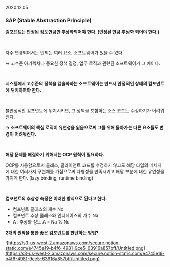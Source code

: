 2020.12.05

### SAP (Stable Abstraction Principle)

**컴포넌트는 안정된 정도만큼만 추상화되어야 한다. (안정된 만큼 추상화 되어야 한다.)**

<br/>

자주 변경되어서는 안되는 여러 요소, 소프트웨어가 있을 수 있다. 

→ 고수준 아키텍처나 중요한 정책 결정, 업무 로직과 관련된 소프트웨어가 그 예이다.

<br/>

**시스템에서 고수준의 정책을 캡슐화하는 소프트웨어는 반드시 안정적인 상태의 컴포넌트에 위치하여야 한다.**

<br/>

불안정적인 컴포넌트에 위치시키면, 그 정책을 포함하는 소스 코드는 수정하기가 어려워진다.

**→ 소프트웨어의 핵심 로직이 유연성을 잃음으로써 그를 위해 돌아가는 다른 요소들도 변경이 어려워진다.**

<br/>

**해당 문제를 해결하기 위해서는 OCP 원칙이 필요하다.**

OCP를 사용함으로써 클래스, 클라이언트 코드를 수정하지 않고도 해당 타입의 메세지에 대한 여러가지 구현체를 가짐으로써 다형성을 만족시키고 해당 부분에 대한 유연성을 가지게 한다. 
(lazy binding, runtime binding)

<br/>

**컴포넌트의 추상성 측정은 이러한 방식으로 된다고 한다.**

- 컴포넌트 클래스의 개수 Nc
- 컴포넌트 추상 클래스와 인터페이스의 개수 Na
- A : 추상화 정도  A = Na % Nc

**2개의 원칙을 통한 좋은 컴포넌트를 판단하는 방법?**

![https://s3-us-west-2.amazonaws.com/secure.notion-static.com/e4745e19-b4f6-4981-9ce5-63916a857bff/Untitled.png](https://s3-us-west-2.amazonaws.com/secure.notion-static.com/e4745e19-b4f6-4981-9ce5-63916a857bff/Untitled.png)